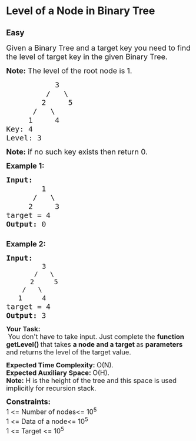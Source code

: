 # Level of a Node in Binary Tree
## Easy
<div class="problems_problem_content__Xm_eO"><p><span style="font-size:20px">Given a Binary Tree and a target key you need to find the level of target key in the given Binary Tree.</span></p>

<p><span style="font-size:20px"><strong>Note:</strong>&nbsp;The level of the root node is 1.</span></p>

<pre><span style="font-size:20px">&nbsp;&nbsp; &nbsp; &nbsp; &nbsp; &nbsp; 3
&nbsp;&nbsp; &nbsp; &nbsp; &nbsp; / &nbsp; \
&nbsp; &nbsp; &nbsp; &nbsp; 2 &nbsp; &nbsp; 5
&nbsp; &nbsp; &nbsp; / &nbsp; \
&nbsp;&nbsp; &nbsp; 1 &nbsp; &nbsp; 4
Key: 4
Level: 3&nbsp;&nbsp;</span></pre>

<p><span style="font-size:20px"><strong>Note:</strong> if no such key exists then return 0.</span></p>

<p><span style="font-size:20px"><strong>Example 1:</strong></span></p>

<pre><span style="font-size:20px"><strong>Input:
&nbsp;       </strong>1
&nbsp;     /   \
&nbsp;    2     3
target = 4<strong>
Output: </strong>0<strong>
</strong></span>
</pre>

<p><span style="font-size:20px"><strong>Example 2:</strong></span></p>

<pre><span style="font-size:20px"><strong>Input:</strong></span>
<span style="font-size:18px">&nbsp;        3
&nbsp;      /   \
&nbsp;     2     5
&nbsp;   /   \
&nbsp;  1     4</span><span style="font-size:20px"><strong>
</strong>target = 4<strong>
Output: </strong>3</span>
</pre>

<p><strong><span style="font-size:18px">Your Task:</span></strong><br>
<span style="font-size:18px">&nbsp;You don't have to take input. Just complete the <strong>function getLevel()&nbsp;</strong>that takes <strong>a node and a target </strong>as <strong>parameters </strong>and returns&nbsp;the level of the target value.&nbsp;</span></p>

<p><span style="font-size:18px"><strong>Expected Time Complexity:&nbsp;</strong>O(N).<br>
<strong>Expected Auxiliary Space:&nbsp;</strong>O(H).<br>
<strong>Note:</strong> H is the height of the tree and this space is used implicitly for recursion stack.</span></p>

<p><span style="font-size:20px"><strong>Constraints:</strong></span><br>
<span style="font-size:18px">1 &lt;= Number of nodes&lt;= 10<sup>5</sup></span><br>
<span style="font-size:18px">1 &lt;= Data of a node&lt;= 10<sup>5</sup></span><br>
<span style="font-size:18px">1 &lt;= Target &lt;= 10<sup>5</sup></span></p>
</div>